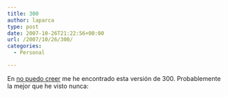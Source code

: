 ```yaml
---
title: 300
author: laparca
type: post
date: 2007-10-26T21:22:56+00:00
url: /2007/10/26/300/
categories:
  - Personal

---
```

En <a href="http://www.nopuedocreer.com/" title="No puedo creer, blog sobre cosas absurdas que hay en la red" target="_blank">no puedo creer</a> me he encontrado esta versión de 300. Probablemente la mejor que he visto nunca: